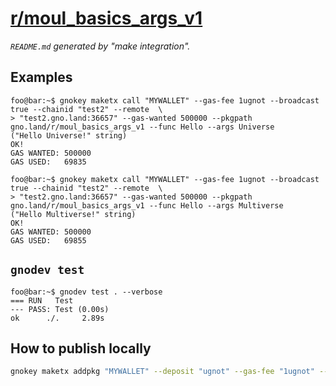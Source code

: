 # [r/moul_basics_args_v1](https://test2.gno.land/r/moul_basics_args_v1)
_`README.md` generated by "make integration"._

## Examples

```console
foo@bar:~$ gnokey maketx call "MYWALLET" --gas-fee 1ugnot --broadcast true --chainid "test2" --remote  \
> "test2.gno.land:36657" --gas-wanted 500000 --pkgpath gno.land/r/moul_basics_args_v1 --func Hello --args Universe
("Hello Universe!" string)
OK!
GAS WANTED: 500000
GAS USED:   69835
```

```console
foo@bar:~$ gnokey maketx call "MYWALLET" --gas-fee 1ugnot --broadcast true --chainid "test2" --remote  \
> "test2.gno.land:36657" --gas-wanted 500000 --pkgpath gno.land/r/moul_basics_args_v1 --func Hello --args Multiverse
("Hello Multiverse!" string)
OK!
GAS WANTED: 500000
GAS USED:   69855
```

## `gnodev test`

```console
foo@bar:~$ gnodev test . --verbose
=== RUN   Test
--- PASS: Test (0.00s)
ok      ./. 	2.89s
```

## How to publish locally

```sh
gnokey maketx addpkg "MYWALLET" --deposit "ugnot" --gas-fee "1ugnot" --gas-wanted "5000000" --broadcast true --remote "localhost:26657" --chainid "dev" --pkgpath "gno.land/r/moul_basics_args_v1" --pkgdir "."
```

